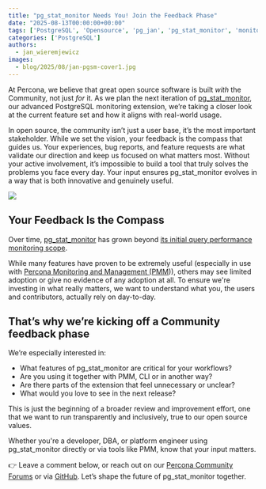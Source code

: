 ```yaml
---
title: "pg_stat_monitor Needs You! Join the Feedback Phase"
date: "2025-08-13T00:00:00+00:00"
tags: ['PostgreSQL', 'Opensource', 'pg_jan', 'pg_stat_monitor', 'monitoring']
categories: ['PostgreSQL']
authors:
  - jan_wieremjewicz
images:
  - blog/2025/08/jan-pgsm-cover1.jpg
---
```


At Percona, we believe that great open source software is built *with* the Community, not just *for* it. As we plan the next iteration of [pg_stat_monitor](https://github.com/percona/pg_stat_monitor), our advanced PostgreSQL monitoring extension, we’re taking a closer look at the current feature set and how it aligns with real-world usage.

In open source, the community isn’t just a user base, it’s the most important stakeholder. While we set the vision, your feedback is the compass that guides us. Your experiences, bug reports, and feature requests are what validate our direction and keep us focused on what matters most. Without your active involvement, it’s impossible to build a tool that truly solves the problems you face every day. Your input ensures pg_stat_monitor evolves in a way that is both innovative and genuinely useful.

![](blog/2025/08/jan-ask_not_PostgreSQL.jpg)

## Your Feedback Is the Compass

Over time, [pg_stat_monitor](https://docs.percona.com/pg-stat-monitor/) has grown beyond [its initial query performance monitoring scope](https://www.percona.com/blog/understand-your-postgresql-workloads-better-with-pg_stat_monitor/). 

While many features have proven to be extremely useful (especially in use with [Percona Monitoring and Management (PMM](https://docs.percona.com/percona-monitoring-and-management/2/setting-up/client/postgresql.html#pg_stat_monitor))), others may see limited adoption or give no evidence of any adoption at all. To ensure we're investing in what really matters, we want to understand what you, the users and contributors, actually rely on day-to-day. 

## That’s why we’re kicking off a Community feedback phase

We’re especially interested in:
* What features of pg_stat_monitor are critical for your workflows?
* Are you using it together with PMM, CLI or in another way?
* Are there parts of the extension that feel unnecessary or unclear?
* What would you love to see in the next release?

This is just the beginning of a broader review and improvement effort, one that we want to run transparently and inclusively, true to our open source values.

Whether you're a developer, DBA, or platform engineer using pg_stat_monitor directly or via tools like PMM, know that your input matters.

👉 Leave a comment below, or reach out on our [Percona Community Forums](https://forums.percona.com/c/postgresql/pg-stat-monitor/69) or via [GitHub](https://github.com/percona/pg_stat_monitor/issues).
Let’s shape the future of pg_stat_monitor together.
